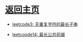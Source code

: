 
# [返回主页](https://github.com/evenMai92/front-end-interview/blob/master/README.md)

* [leetcode3: 无重复字符的最长子串](https://github.com/evenMai92/front-end-interview/issues/1)

* [leetcoode14: 最长公共前缀](https://github.com/evenMai92/front-end-interview/issues/2)